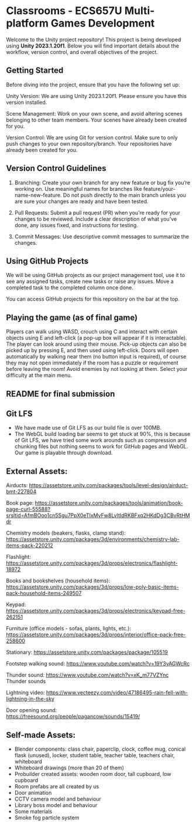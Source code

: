 # Classrooms - ECS657U Multi-platform Games Development
Welcome to the Unity project repository! This project is being developed using **Unity 2023.1.20f1**. Below you will find important details about the workflow, version control, and overall objectives of the project.

## Getting Started
Before diving into the project, ensure that you have the following set up:

Unity Version: We are using Unity 2023.1.20f1. Please ensure you have this version installed.

Scene Management: Work on your own scene, and avoid altering scenes belonging to other team members. Your scenes have already been created for you.

Version Control: We are using Git for version control. Make sure to only push changes to your own repository/branch. Your repositories have already been created for you.

## Version Control Guidelines
1. Branching:
Create your own branch for any new feature or bug fix you’re working on. Use meaningful names for branches like feature/your-name-new-feature.
Do not push directly to the main branch unless you are sure your changes are ready and have been tested.

2. Pull Requests:
Submit a pull request (PR) when you're ready for your changes to be reviewed.
Include a clear description of what you’ve done, any issues fixed, and instructions for testing.

3. Commit Messages: Use descriptive commit messages to summarize the changes.

## Using GitHub Projects
We will be using GitHub projects as our project management tool, use it to see any assigned tasks, create new tasks or raise any issues. Move a completed task to the completed column once done.

You can access GitHub projects for this repository on the bar at the top.

## Playing the game (as of final game)
Players can walk using WASD, crouch using C and interact with certain objects using E and left-click (a pop-up box will appear if it is interactable). The player can look around using their mouse.
Pick-up objects can also be picked up by pressing E, and then used using left-click.
Doors will open automatically by walking near them (no button input is required), of course they may not open immediately if the room has a puzzle or requirement before leaving the room!
Avoid enemies by not looking at them.
Select your difficulty at the main menu.

## README for final submission

## Git LFS
- We have made use of Git LFS as our build file is over 100MB.
- The WebGL build loading bar seems to get stuck at 90%, this is because of Git LFS, we have tried some work arounds such as compression and chunking files but nothing seems to work for GitHub pages and WebGL. Our game is playable through download.

## External Assets:
Airducts: https://assetstore.unity.com/packages/tools/level-design/airduct-bmt-227804

Book page: https://assetstore.unity.com/packages/tools/animation/book-page-curl-55588?srsltid=AfmBOoo1cn5Sgu7PpX0eTIxMvFw8LvltIdRKBFxq2HKdDg3CBvRtHMdr

Chemistry models (beakers, flasks, clamp stand): https://assetstore.unity.com/packages/3d/environments/chemistry-lab-items-pack-220212

Flashlight: https://assetstore.unity.com/packages/3d/props/electronics/flashlight-18972

Books and bookshelves (household items): https://assetstore.unity.com/packages/3d/props/low-poly-basic-items-pack-household-items-249507

Keypad: https://assetstore.unity.com/packages/3d/props/electronics/keypad-free-262151

Furniture (office models - sofas, plants, lights, etc.): https://assetstore.unity.com/packages/3d/props/interior/office-pack-free-258600

Stationary: https://assetstore.unity.com/packages/package/105519

Footstep walking sound: https://www.youtube.com/watch?v=19Y3yAGWcRc

Thunder sound: https://www.youtube.com/watch?v=xK_m77VZYnc Thunder sounds

Lightning video: https://www.vecteezy.com/video/47186495-rain-fell-with-lightning-in-the-sky

Door opening sound: https://freesound.org/people/pagancow/sounds/15419/

## Self-made Assets:
- Blender components: class chair, paperclip, clock, coffee mug, conical flask (unused), locker, student table, teacher table, teachers chair, whiteboard
- Whiteboard drawings (more than 20 of them)
- Probuilder created assets: wooden room door, tall cupboard, low cupboard
- Room prefabs are all created by us
- Door animation
- CCTV camera model and behaviour
- Library boss model and behaviour
- Some materials
- Smoke fog particle system

